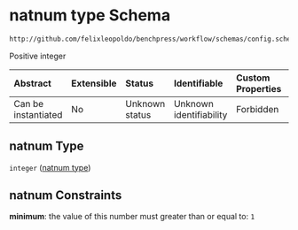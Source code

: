 # natnum type Schema

```txt
http://github.com/felixleopoldo/benchpress/workflow/schemas/config.schema.json#/definitions/natnum
```

Positive integer

| Abstract            | Extensible | Status         | Identifiable            | Custom Properties | Additional Properties | Access Restrictions | Defined In                                                              |
| :------------------ | :--------- | :------------- | :---------------------- | :---------------- | :-------------------- | :------------------ | :---------------------------------------------------------------------- |
| Can be instantiated | No         | Unknown status | Unknown identifiability | Forbidden         | Allowed               | none                | [newschema.schema.json\*](newschema.schema.json "open original schema") |

## natnum Type

`integer` ([natnum type](newschema-definitions-natnum-type.md))

## natnum Constraints

**minimum**: the value of this number must greater than or equal to: `1`

